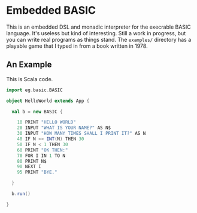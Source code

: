 Embedded BASIC
==============

This is an embedded DSL and monadic interpreter for the execrable BASIC language. It's useless but kind of interesting. Still a work in progress, but you can write real programs as things stand. The `examples/` directory has a playable game that I typed in from a book written in 1978. 

An Example
------------------

This is Scala code.

```scala
import eg.basic.BASIC

object HelloWorld extends App {

  val b = new BASIC {

    10 PRINT "HELLO WORLD"
    20 INPUT "WHAT IS YOUR NAME?" AS N$
    30 INPUT "HOW MANY TIMES SHALL I PRINT IT?" AS N
    40 IF N <> INT(N) THEN 30
    50 IF N < 1 THEN 30
    60 PRINT "OK THEN:"
    70 FOR I IN 1 TO N
    80 PRINT N$
    90 NEXT I
    95 PRINT "BYE."

  }

  b.run()

}
```



